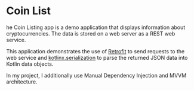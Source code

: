 # Coin List
he Coin Listing app is a demo application that displays information about cryptocurrencies. The data is stored on a web server as a REST web service.

This application demonstrates the use of [Retrofit](https://square.github.io/retrofit/) to send requests to the web service and [kotlinx.serialization](https://github.com/Kotlin/kotlinx.serialization) to parse the returned JSON data into Kotlin data objects.

In my project, I additionally use Manual Dependency Injection and MVVM architecture.



